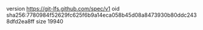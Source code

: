 version https://git-lfs.github.com/spec/v1
oid sha256:7780984f52629fc625f6b9a14eca058b45d08a8473930b80ddc2438dfd2ea8ff
size 19940
